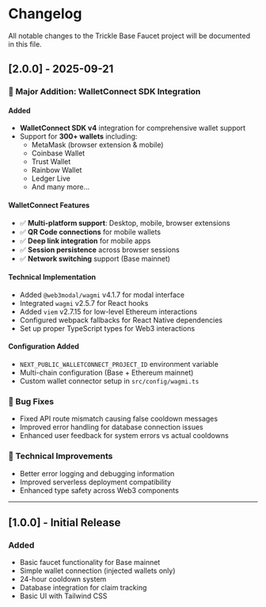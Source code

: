 # Changelog

All notable changes to the Trickle Base Faucet project will be documented in this file.

## [2.0.0] - 2025-09-21

### 🔗 Major Addition: WalletConnect SDK Integration

#### Added
- **WalletConnect SDK v4** integration for comprehensive wallet support
- Support for **300+ wallets** including:
  - MetaMask (browser extension & mobile)
  - Coinbase Wallet
  - Trust Wallet
  - Rainbow Wallet
  - Ledger Live
  - And many more...

#### WalletConnect Features
- ✅ **Multi-platform support**: Desktop, mobile, browser extensions
- ✅ **QR Code connections** for mobile wallets
- ✅ **Deep link integration** for mobile apps
- ✅ **Session persistence** across browser sessions
- ✅ **Network switching** support (Base mainnet)

#### Technical Implementation
- Added `@web3modal/wagmi` v4.1.7 for modal interface
- Integrated `wagmi` v2.5.7 for React hooks
- Added `viem` v2.7.15 for low-level Ethereum interactions
- Configured webpack fallbacks for React Native dependencies
- Set up proper TypeScript types for Web3 interactions

#### Configuration Added
- `NEXT_PUBLIC_WALLETCONNECT_PROJECT_ID` environment variable
- Multi-chain configuration (Base + Ethereum mainnet)
- Custom wallet connector setup in `src/config/wagmi.ts`

### 🐛 Bug Fixes
- Fixed API route mismatch causing false cooldown messages
- Improved error handling for database connection issues
- Enhanced user feedback for system errors vs actual cooldowns

### 🔧 Technical Improvements
- Better error logging and debugging information
- Improved serverless deployment compatibility
- Enhanced type safety across Web3 components

---

## [1.0.0] - Initial Release

### Added
- Basic faucet functionality for Base mainnet
- Simple wallet connection (injected wallets only)
- 24-hour cooldown system
- Database integration for claim tracking
- Basic UI with Tailwind CSS